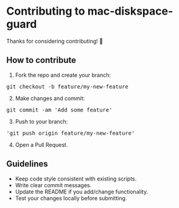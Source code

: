 # Contributing to mac-diskspace-guard

Thanks for considering contributing! 🎉

## How to contribute
1. Fork the repo and create your branch:

<pre>git checkout -b feature/my-new-feature</pre>

2. Make changes and commit:

<pre>git commit -am 'Add some feature'</pre>

3. Push to your branch:
  
<pre>'git push origin feature/my-new-feature'</pre>

4. Open a Pull Request.

## Guidelines

- Keep code style consistent with existing scripts.
- Write clear commit messages.
- Update the README if you add/change functionality.
- Test your changes locally before submitting.
